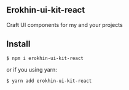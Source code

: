 ## Erokhin-ui-kit-react

Craft UI components for my and your projects

## Install

```
$ npm i erokhin-ui-kit-react
```
or if you using yarn:
```
$ yarn add erokhin-ui-kit-react
```
